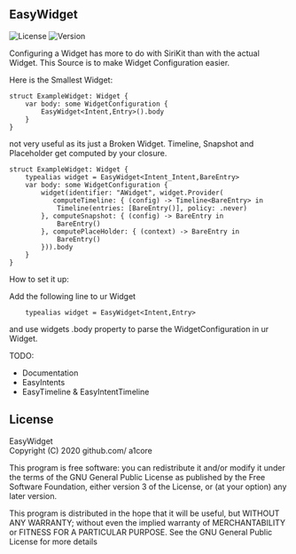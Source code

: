 ## EasyWidget

![License](https://img.shields.io/badge/license-GPL--3.0-red) ![Version](https://img.shields.io/badge/version-alpha-red)

Configuring a Widget has more to do with SiriKit than with the actual Widget.
This Source is to make Widget Configuration easier.


 
Here is the Smallest Widget:

    struct ExampleWidget: Widget {
        var body: some WidgetConfiguration {
            EasyWidget<Intent,Entry>().body
        }
    }
    
not very useful as its just a Broken Widget.
Timeline, Snapshot and Placeholder get computed by your closure.

    struct ExampleWidget: Widget {
        typealias widget = EasyWidget<Intent_Intent,BareEntry>
        var body: some WidgetConfiguration {
            widget(identifier: "AWidget", widget.Provider(
               computeTimeline: { (config) -> Timeline<BareEntry> in
                Timeline(entries: [BareEntry()], policy: .never)
            }, computeSnapshot: { (config) -> BareEntry in
                BareEntry()
            }, computePlaceHolder: { (context) -> BareEntry in
                BareEntry()
            })).body
        }
    }

How to set it up:

Add the following line to ur Widget 

        typealias widget = EasyWidget<Intent,Entry>

and use widgets .body property to parse the WidgetConfiguration in ur Widget.

TODO:
-  Documentation
-  EasyIntents 
-  EasyTimeline & EasyIntentTimeline


## License
 EasyWidget  
 Copyright (C) 2020  github.com/ a1core

 This program is free software: you can redistribute it and/or modify
 it under the terms of the GNU General Public License as published by
 the Free Software Foundation, either version 3 of the License, or
   (at your option) any later version.

   This program is distributed in the hope that it will be useful,
   but WITHOUT ANY WARRANTY; without even the implied warranty of
   MERCHANTABILITY or FITNESS FOR A PARTICULAR PURPOSE.  See the
   GNU General Public License for more details



